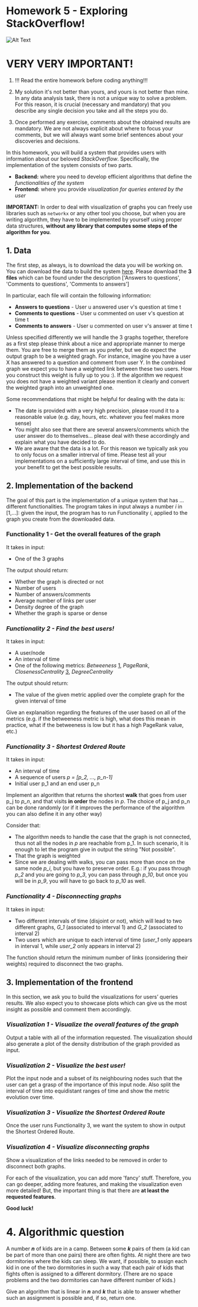 # Homework 5 - Exploring StackOverflow!

![Alt Text](https://www.linuxadictos.com/wp-content/uploads/stack-overflow-1024x244.jpg.webp)

# VERY VERY IMPORTANT!

1. !!! Read the entire homework before coding anything!!!

2. My solution it's not better than yours, and yours is not better than mine. In any data analysis task, there is not a unique way to solve a problem. For this reason, it is crucial (necessary and mandatory) that you describe any single decision you take and all the steps you do.

3. Once performed any exercise, comments about the obtained results are mandatory. We are not always explicit about where to focus your comments, but we will always want some brief sentences about your discoveries and decisions.


In this homework, you will build a system that provides users with information about our beloved *StackOverflow*. Specifically, the implementation of the system consists of two parts. 

* __Backend:__ where you need to develop efficient algorithms that define the *functionalities of the system*
* __Frontend:__ where you provide *visualization for queries entered by the user*

__IMPORTANT:__ In order to deal with visualization of graphs you can freely use libraries such as `networkx` or any other tool you choose, but when you are writing algorithm, they have to be implemented by yourself using proper data structures, __without any library that computes some steps of the algorithm for you__.


## 1. Data

The first step, as always, is to download the data you will be working on. You can download the data to build the system [here](https://snap.stanford.edu/data/sx-stackoverflow.html). Please download the **3 files** which can be found under the description ['Answers to questions', 'Comments to questions', 'Comments to answers']
  
  In particular, each file will contain the following information:
  * __Answers to questions__ - User u answered user v's question at time t
  * __Comments to questions__ - User u commented on user v's question at time t
  * __Comments to answers__  - User u commented on user v's answer at time t

Unless specified differently we will handle the 3 graphs together, therefore as a first step please think about a nice and appropriate manner to merge them. You are free to merge them as you prefer, but we do expect the output graph to be a weighted gragh. For instance, imagine you have a user X has answered to a question and comment from user Y. In the combined graph we expect you to have a weighted link between these two users. How you construct this weight is fully up to you :). If the algorithm we request you does not have a weighted variant please mention it clearly and convert the weighted graph into an unweighted one.

Some recommendations that might be helpful for dealing with the data is:

 - The date is provided with a very high precision, please round it to a reasonable value (e.g. day, hours, etc. whatever you feel makes more sense)
 - You might also see that there are several answers/comments which the user answer do to themselves... please deal with these accordingly and explain what you have decided to do. 
 - We are aware that the data is a lot. For this reason we typically ask you to only focus on a smaller intrerval of time. Please test all your implementations on a sufficiently large interval of time, and use this in your benefit to get the best possible results. 

## 2. Implementation of the backend

The goal of this part is the implementation of a unique system that has ... different functionalities. The program takes in input always a number _i_ in [1,...]: given the input, the program has to run Functionality _i_,  applied to the graph you create from the downloaded data. 

 ### Functionality 1 - Get the overall features of the graph

 It takes in input:
 
 - One of the 3 graphs
    
 The output should return:

 - Whether the graph is directed or not
 - Number of users
 - Number of answers/comments
 - Average number of links per user
 - Density degree of the graph
 - Whether the graph is sparse or dense

 ### <i> Functionality 2 - Find the best users! </i>

 It takes in input:
 
 - A user/node
 - An interval of time
 - One of the following metrics: _Betweeness_ [1](https://www.tandfonline.com/doi/abs/10.1080/0022250X.2001.9990249), _PageRank_, _ClosenessCentrality_ [3](https://networkx.org/documentation/stable/reference/algorithms/generated/networkx.algorithms.centrality.closeness_centrality.html#networkx.algorithms.centrality.closeness_centrality), _DegreeCentrality_

 The output should return:

 - The value of the given metric applied over the complete graph for the given interval of time

Give an explanaition regarding the features of the user based on all of the metrics (e.g. if the betweeness metric is high, what does this mean in practice, what if the betweeness is low but it has a high PageRank value, etc.)

 ### <i> Functionality 3  - Shortest Ordered Route </i>
 
  It takes in input:
 
 - An interval of time
 - A sequence of users _p = [p\_2, ..., p\_n-1]_
 - Initial user p_1 and an end user p_n

Implement an algorithm that returns the shortest __walk__ that goes from user p\_j to _p\_n_, and that visits **in order** the nodes in _p_. The choice of p\_j and p\_n can be done randomly (or if it improves the performance of the algorithm you can also define it in any other way) 

Consider that:
- The algorithm needs to handle the case that the graph is not connected, thus not all the nodes in _p_ are reachable from p_1. In such scenario, it is enough to let the program give in output the string "Not possible".
- That the graph is weighted
- Since we are dealing with walks, you can pass more than once on the same node _p\_i_, but you have to preserve order. E.g.: if you pass through _p\_2_ and you are going to _p\_3_, you can pass through _p\_10_, but once you will be in _p\_9_, you will have to go back to _p\_10_ as well.

 ### <i> Functionality 4 - Disconnecting graphs </i>
   
   It takes in input:
 
 - Two different intervals of time (disjoint or not), which will lead to two different graphs, _G\_1_ (associated to interval 1) and _G\_2_ (associated to interval 2) 
 - Two users which are unique to each interval of time (_user\_1_ only appears in interval 1, while _user\_2_ only appears in interval 2)
 
 The function should return the minimum number of links (considering their weights) required to disconnect the two graphs.

## 3. Implementation of the frontend

In this section, we ask you to build the visualizations for users’ queries results. We also expect you to showcase plots which can give us the most insight as possible and comment them accordingly.

 ### <i> Visualization 1 - Visualize the overall features of the graph </i>
 
 Output a table with all of the information requested. The visualization should also generate a plot of the density distribution of the graph provided as input. 

 ### <i> Visualization 2  - Visualize the best user! </i>
 
 Plot the input node and a subset of its neighbouring nodes such that the user can get a grasp of the importance of this input node. Also split the interval of time into equidistant ranges of time and show the metric evolution over time.

 ### <i> Visualization 3 - Visualize the Shortest Ordered Route </i>

 Once the user runs Functionality 3, we want the system to show in output the Shortest Ordered Route.

 ### <i> Visualization 4 - Visualize disconnecting graphs </i>
 
Show a visualization of the links needed to be removed in order to disconnect both graphs.

For each of the visualization, you can add more 'fancy' stuff. Therefore, you can go deeper, adding more features, and making the visualization even more detailed! But, the important thing is that there are **at least the requested features**.

**Good luck!** 


# 4. Algorithmic question 

A number ***n*** of kids are in a camp. Between some ***k*** pairs of them (a kid can be part of more than one pairs) there are often fights. At night there are two dormitories where the kids can sleep. We want, if possible, to assign each kid in one of the two dormitories in such a way that each pair of kids that fights often is assigned to a different dormitory. (There are no space problems and the two dormitories can have different number of kids.)

Give an algorithm that is linear in ***n*** and ***k*** that is able to answer whether such an assignment is possible and, if so, return one.
